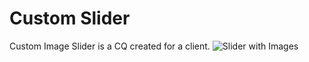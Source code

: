 # Custom Slider

Custom Image Slider is a CQ created for a client.
![Slider with Images](https://author.euro.confirmit.com/isa/BDJPFRDMEYBPBKLVADAYFQCDAVIOEQJR/Anna%20Goncharova/image_slider.png)
